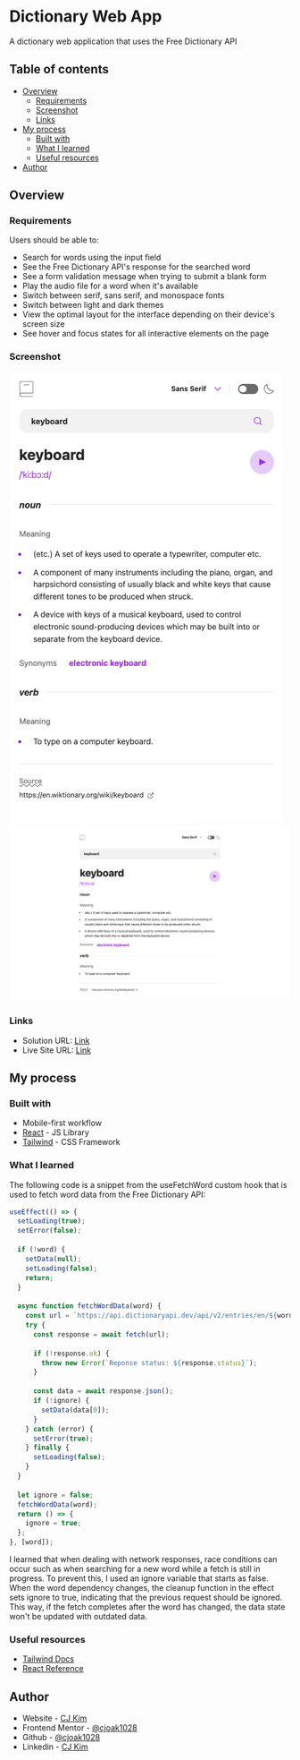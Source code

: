 # Dictionary Web App

A dictionary web application that uses the Free Dictionary API

## Table of contents

- [Overview](#overview)
  - [Requirements](#requirements)
  - [Screenshot](#screenshot)
  - [Links](#links)
- [My process](#my-process)
  - [Built with](#built-with)
  - [What I learned](#what-i-learned)
  - [Useful resources](#useful-resources)
- [Author](#author)

## Overview

### Requirements

Users should be able to:

- Search for words using the input field
- See the Free Dictionary API's response for the searched word
- See a form validation message when trying to submit a blank form
- Play the audio file for a word when it's available
- Switch between serif, sans serif, and monospace fonts
- Switch between light and dark themes
- View the optimal layout for the interface depending on their device's screen size
- See hover and focus states for all interactive elements on the page

### Screenshot

![](./src/assets/images/screenshots/ss-mobile.png)
![](./src/assets/images/screenshots/ss-desktop.png)

### Links

- Solution URL: [Link](https://github.com/cjoak1028/dictionary-web-app)
- Live Site URL: [Link](https://dictionary-web-app-7wod.vercel.app/)

## My process

### Built with

- Mobile-first workflow
- [React](https://reactjs.org/) - JS Library
- [Tailwind](https://styled-components.com/) - CSS Framework

### What I learned

The following code is a snippet from the useFetchWord custom hook that is used to fetch word data from the Free Dictionary API:

```jsx
useEffect(() => {
  setLoading(true);
  setError(false);

  if (!word) {
    setData(null);
    setLoading(false);
    return;
  }

  async function fetchWordData(word) {
    const url = `https://api.dictionaryapi.dev/api/v2/entries/en/${word}`;
    try {
      const response = await fetch(url);

      if (!response.ok) {
        throw new Error(`Reponse status: ${response.status}`);
      }

      const data = await response.json();
      if (!ignore) {
        setData(data[0]);
      }
    } catch (error) {
      setError(true);
    } finally {
      setLoading(false);
    }
  }

  let ignore = false;
  fetchWordData(word);
  return () => {
    ignore = true;
  };
}, [word]);
```

I learned that when dealing with network responses, race conditions can occur such as when searching for a new word while a fetch is still in progress. To prevent this, I used an ignore variable that starts as false. When the word dependency changes, the cleanup function in the effect sets ignore to true, indicating that the previous request should be ignored. This way, if the fetch completes after the word has changed, the data state won't be updated with outdated data.

### Useful resources

- [Tailwind Docs](https://tailwindcss.com)
- [React Reference](https://react.dev/reference/react)

## Author

- Website - [CJ Kim](https://cjkim.dev/)
- Frontend Mentor - [@cjoak1028](https://www.frontendmentor.io/profile/cjoak1028)
- Github - [@cjoak1028](https://github.com/cjoak1028)
- Linkedin - [CJ Kim](https://www.linkedin.com/in/cj-kim-966351255/)
